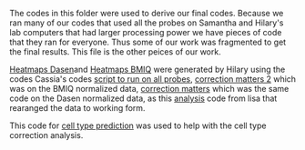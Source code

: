The codes in this folder were used to derive our final codes. Because we ran many of our codes that used all the probes on Samantha and Hilary's lab computers that had larger processing power we have pieces of code that they ran for everyone. Thus some of our work was fragmented to get the final results. This file is the other peices of our work.

[Heatmaps Dasen](https://github.com/STAT540-UBC/team_Methylhomies/blob/master/src/final_codes/Heatmaps%20(dasen).Rmd)and [Heatmaps BMIQ](https://github.com/STAT540-UBC/team_Methylhomies/blob/master/src/final_codes/Heatmaps%20(BMIQ).Rmd) were generated by Hilary using the codes Cassia's codes [script to run on all probes](https://github.com/STAT540-https://github.com/STAT540-UBC/team_Methylhomies/blob/master/src/working_codes/Correction_matters.2.mdUBC/team_Methylhomies/blob/master/src/working_codes/Cassia%20Script%20to%20run%20on%20all%20probes.Rmd), [correction matters 2](https://github.com/STAT540-UBC/team_Methylhomies/blob/master/src/working_codes/Correction_matters.2.md) which was on the BMIQ normalized data, [correction matters](https://github.com/STAT540-UBC/team_Methylhomies/blob/master/src/working_codes/Correction_matters.md) which was the same code on the Dasen normalized data, as this [analysis](https://github.com/STAT540-UBC/team_Methylhomies/blob/master/src/working_codes/analysis_script_v2.Rmd) code from lisa that rearanged the data to working form.

This code for [cell type prediction](https://github.com/STAT540-UBC/team_Methylhomies/blob/master/src/working_codes/Cell%20Type%20Prediction.Rmd) was used to help with the cell type correction analysis. 


